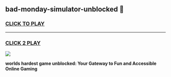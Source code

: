 
## bad-monday-simulator-unblocked 👋
<h3>
<a href="https://premium.freeplayer.one?title=bad-monday-simulator-unblocked&ref=14F">CLICK TO PLAY</a></h3>
<hr>

<h3>
<a href="https://premium.freeplayer.one?title=bad-monday-simulator-unblocked&ref=14F">CLICK 2 PLAY</a>
  
</h3>

<a href="https://premium.freeplayer.one?title=bad-monday-simulator-unblocked&ref=12F/"><img src="https://clearcache.store/games.png"></a>


**worlds hardest game unblocked: Your Gateway to Fun and Accessible Online Gaming**

